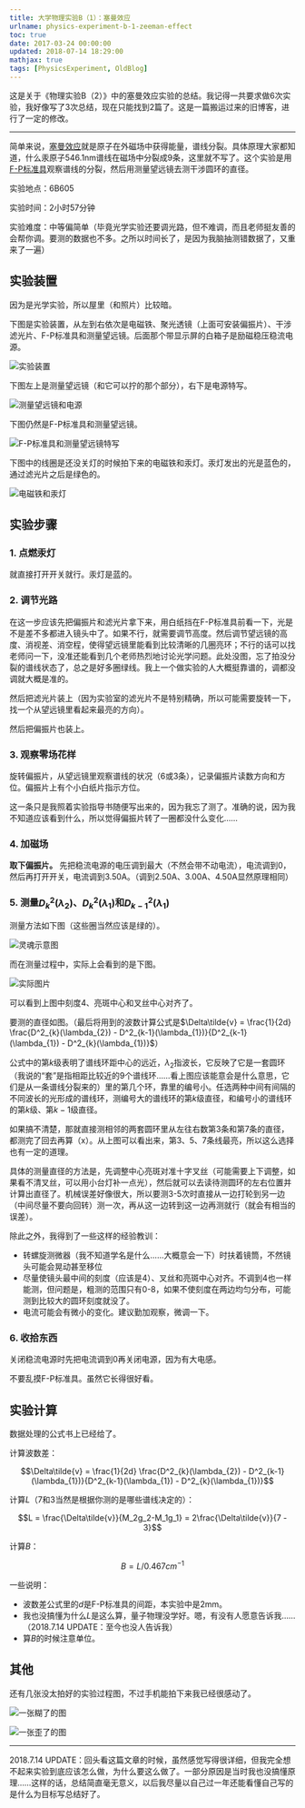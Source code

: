 ```yaml
---
title: 大学物理实验B（1）：塞曼效应
urlname: physics-experiment-b-1-zeeman-effect
toc: true
date: 2017-03-24 00:00:00
updated: 2018-07-14 18:29:00
mathjax: true
tags: [PhysicsExperiment, OldBlog]
---
```


这是关于《物理实验B（2）》中的塞曼效应实验的总结。我记得一共要求做6次实验，我好像写了3次总结，现在只能找到2篇了。这是一篇搬运过来的旧博客，进行了一定的修改。

---

简单来说，[塞曼效应](https://zh.wikipedia.org/zh-hans/%E5%A1%9E%E6%9B%BC%E6%95%88%E5%BA%94)就是原子在外磁场中获得能量，谱线分裂。具体原理大家都知道，什么汞原子546.1nm谱线在磁场中分裂成9条，这里就不写了。这个实验是用[F-P标准具](https://zh.wikipedia.org/wiki/%E6%B3%95%E5%B8%83%E9%87%8C%EF%BC%8D%E7%8F%80%E7%BD%97%E5%B9%B2%E6%B6%89%E4%BB%AA)观察谱线的分裂，然后用测量望远镜去测干涉圆环的直径。

实验地点：6B605

实验时间：2小时57分钟

实验难度：中等偏简单（毕竟光学实验还要调光路，但不难调，而且老师挺友善的会帮你调。要测的数据也不多。之所以时间长了，是因为我脑抽测错数据了，又重来了一遍）

## 实验装置

因为是光学实验，所以屋里（和照片）比较暗。

下图是实验装置，从左到右依次是电磁铁、聚光透镜（上面可安装偏振片）、干涉滤光片、F-P标准具和测量望远镜。后面那个带显示屏的白箱子是励磁稳压稳流电源。

![实验装置](exp-suite.jpg)

下图左上是测量望远镜（和它可以拧的那个部分），右下是电源特写。

![测量望远镜和电源](exp-suite-2.jpg)

下图仍然是F-P标准具和测量望远镜。

![F-P标准具和测量望远镜特写](exp-suite-3.jpg)

下图中的线圈是还没关灯的时候拍下来的电磁铁和汞灯。汞灯发出的光是蓝色的，通过滤光片之后是绿色的。

![电磁铁和汞灯](exp-suite-4.jpg)

## 实验步骤
### 1. 点燃汞灯

就直接打开开关就行。汞灯是蓝的。

### 2. 调节光路
在这一步应该先把偏振片和滤光片拿下来，用白纸挡在F-P标准具前看一下，光是不是差不多都进入镜头中了。如果不行，就需要调节高度。然后调节望远镜的高度、消视差、消空程，使得望远镜里能看到比较清晰的几圈亮环；不行的话可以找老师问一下，没准还能看到几个老师热烈地讨论光学问题。此处没图，忘了拍没分裂的谱线状态了，总之是好多圈绿线。我上一个做实验的人大概挺靠谱的，调都没调就大概是准的。

然后把滤光片装上（因为实验室的滤光片不是特别精确，所以可能需要旋转一下，找一个从望远镜里看起来最亮的方向）。

然后把偏振片也装上。

### 3. 观察零场花样

旋转偏振片，从望远镜里观察谱线的状况（6或3条），记录偏振片读数方向和方位。偏振片上有个小白纸片指示方位。

这一条只是我照着实验指导书随便写出来的，因为我忘了测了。准确的说，因为我不知道应该看到什么，所以觉得偏振片转了一圈都没什么变化……

### 4. 加磁场

**取下偏振片。** 先把稳流电源的电压调到最大（不然会带不动电流），电流调到0，然后再打开开关，电流调到3.50A。（调到2.50A、3.00A、4.50A显然原理相同）

### 5. 测量$D^2_{k}(\lambda_{2})$、$D^2_{k}(\lambda_{1})$和$D^2_{k-1}(\lambda_{1})$

测量方法如下图（这些圈当然应该是绿的）。

![灵魂示意图](measure.png)

而在测量过程中，实际上会看到的是下图。

![实际图片](actual-measurement.jpg)

可以看到上图中刻度4、亮斑中心和叉丝中心对齐了。

要测的直径如图。（最后将用到的波数计算公式是$\Delta\tilde{v} = \frac{1}{2d} \frac{D^2_{k}(\lambda_{2}) - D^2_{k-1}(\lambda_{1})}{D^2_{k-1}(\lambda_{1}) - D^2_{k}(\lambda_{1})}$）

公式中的第$k$级表明了谱线环距中心的远近，$λ_2$指波长，它反映了它是一套圆环（我说的“套”是指相距比较近的9个谱线环……看上图应该能意会是什么意思，它们是从一条谱线分裂来的）里的第几个环，靠里的编号小。任选两种中间有间隔的不同波长的光形成的谱线环，测编号大的谱线环的第$k$级直径，和编号小的谱线环的第$k$级、第$k-1$级直径。

如果搞不清楚，那就直接测相邻的两套圆环里从左往右数第3条和第7条的直径，都测完了回去再算（x）。从上图可以看出来，第3、5、7条线最亮，所以这么选择也有一定的道理。

具体的测量直径的方法是，先调整中心亮斑对准十字叉丝（可能需要上下调整，如果看不清叉丝，可以用小台灯补一点光），然后就可以去读待测圆环的左右位置并计算出直径了。机械误差好像很大，所以要测3-5次时直接从一边打轮到另一边（中间尽量不要向回转）测一次，再从这一边转到这一边再测就行（就会有相当的误差）。

除此之外，我得到了一些这样的经验教训：

* 转螺旋测微器（我不知道学名是什么……大概意会一下）时扶着镜筒，不然镜头可能会晃动甚至移位
* 尽量使镜头最中间的刻度（应该是4）、叉丝和亮斑中心对齐。不调到4也一样能测，但问题是，粗测的范围只有0-8，如果不使刻度在两边均匀分布，可能测到比较大的圆环刻度就没了。
* 电流可能会有微小的变化。建议勤加观察，微调一下。

### 6. 收拾东西

关闭稳流电源时先把电流调到0再关闭电源，因为有大电感。

不要乱摸F-P标准具。虽然它长得很好看。

## 实验计算

数据处理的公式书上已经给了。

计算波数差：

$$\Delta\tilde{v} = \frac{1}{2d} \frac{D^2_{k}(\lambda_{2}) - D^2_{k-1}(\lambda_{1})}{D^2_{k-1}(\lambda_{1}) - D^2_{k}(\lambda_{1})}$$

计算$L$（7和3当然是根据你测的是哪些谱线决定的）：

$$L = \frac{\Delta\tilde{v}}{M_2g_2-M_1g_1} = 2\frac{\Delta\tilde{v}}{7 - 3}$$

计算$B$：

$$B = L / 0.467cm^{-1}$$

一些说明：

* 波数差公式里的$d$是F-P标准具的间距，本实验中是2mm。
* 我也没搞懂为什么$L$是这么算，量子物理没学好。嗯，有没有人愿意告诉我……（2018.7.14 UPDATE：至今也没人告诉我）
* 算$B$的时候注意单位。

## 其他

还有几张没太拍好的实验过程图，不过手机能拍下来我已经很感动了。

![一张糊了的图](other-pic-1.jpg)

![一张歪了的图](other-pic-2.jpg)

---

2018.7.14 UPDATE：回头看这篇文章的时候，虽然感觉写得很详细，但我完全想不起来实验到底应该怎么做，为什么要这么做了。一部分原因是当时我也没搞懂原理……这样的话，总结简直毫无意义，以后我尽量以自己过一年还能看懂自己写的是什么为目标写总结好了。
